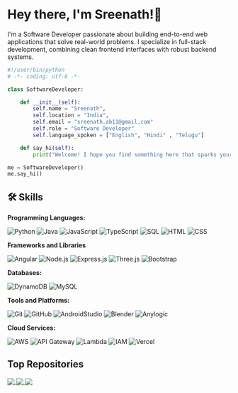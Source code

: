 # Hey there, I'm Sreenath!👋

I'm a Software Developer passionate about building end-to-end web applications that solve real-world problems. I specialize in full-stack development, combining clean frontend interfaces with robust backend systems.


```python
#!/user/bin/python
# -*- coding: utf-8 -*-

class SoftwareDeveloper:

    def __init__(self):
        self.name = "Sreenath",
        self.location = "India",
        self.email = "sreenath.ab11@gmail.com"
        self.role = "Software Developer"
        self.language_spoken = ["English", "Hindi" , "Telugu"]

    def say_hi(self):
        print("Welcome! I hope you find something here that sparks your interest.")

me = SoftwareDeveloper()
me.say_hi()
```



## 🛠 Skills

**Programming Languages:**

![Python](https://img.shields.io/badge/Code-Python-informational?style=flat&logo=python&logoColor=white&color=6aa6f8)
![Java](https://img.shields.io/badge/Code-Java-informational?style=flat&logo=openjdk&logoColor=white&color=6aa6f8)
![JavaScript](https://img.shields.io/badge/Code-JavaScript-informational?style=flat&logo=JavaScript&logoColor=white&color=6aa6f8)
![TypeScript](https://img.shields.io/badge/Code-TypeScript-informational?style=flat&logo=TypeScript&logoColor=white&color=6aa6f8)
![SQL](https://img.shields.io/badge/Code-SQL-informational?style=flat&logo=sqlite&logoColor=white&color=6aa6f8)
![HTML](https://img.shields.io/badge/Code-Html-informational?style=flat&logo=html5&logoColor=white&color=6aa6f8)
![CSS](https://img.shields.io/badge/Code-CSS-informational?style=flat&logo=css3&logoColor=white&color=6aa6f8)

**Frameworks and Libraries**

![Angular](https://img.shields.io/badge/Frontend-Angular-informational?style=flat&logo=Angular&logoColor=white&color=6aa6f8)
![Node.js](https://img.shields.io/badge/Backend-Node.js-informational?style=flat&logo=Node.js&logoColor=white&color=6aa6f8)
![Express.js](https://img.shields.io/badge/Backend-Express.js-informational?style=flat&logo=express&logoColor=white&color=6aa6f8)
![Three.js](https://img.shields.io/badge/Visualization-Three.js-informational?style=flat&logo=threedotjs&logoColor=white&color=6aa6f8)
![Bootstrap](https://img.shields.io/badge/Frontend-Bootstrap-informational?style=flat&logo=bootstrap&logoColor=white&color=6aa6f8)

**Databases:**

![DynamoDB](https://img.shields.io/badge/Database-MongoDB-informational?style=flat&logo=MongoDB&logoColor=white&color=6aa6f8)
![MySQL](https://img.shields.io/badge/Database-MySQL-informational?style=flat&logo=MySQL&logoColor=white&color=6aa6f8)

**Tools and Platforms:**

![Git](https://img.shields.io/badge/VCS-Git-informational?style=flat&logo=Git&logoColor=white&color=6aa6f8)
![GitHub](https://img.shields.io/badge/VCS-GitHub-informational?style=flat&logo=GitHub&logoColor=white&color=6aa6f8)
![AndroidStudio](https://img.shields.io/badge/IDE-AndroidStudio-informational?style=flat&logo=AndroidStudio&logoColor=white&color=6aa6f8)
![Blender](https://img.shields.io/badge/Modeling-Blender-informational?style=flat&logo=Blender&logoColor=white&color=6aa6f8)
![Anylogic](https://img.shields.io/badge/Simulation-Anylogic-informational?style=flat&logo=Anylogic&logoColor=white&color=6aa6f8)

**Cloud Services:**

![AWS](https://img.shields.io/badge/Cloud-AWS-informational?style=flat&logo=amazon-web-services&logoColor=white&color=6aa6f8)
![API Gateway](https://img.shields.io/badge/API-Gateway-informational?style=flat&logo=amazon-api-gateway&logoColor=white&color=6aa6f8)
![Lambda](https://img.shields.io/badge/Compute-AWS_Lambda-informational?style=flat&logo=aws-lambda&logoColor=white&color=6aa6f8)
![IAM](https://img.shields.io/badge/Security-IAM-informational?style=flat&logo=amazon-web-services&logoColor=white&color=6aa6f8)
![Vercel](https://img.shields.io/badge/Deployment-Vercel-informational?style=flat&logo=vercel&logoColor=white&color=6aa6f8)



## Top Repositories

<a href="https://github.com/Srichie31/ask-srichie-ai">
  <img align="center" src="https://github-readme-stats.vercel.app/api/pin/?username=srichie31&repo=ask-srichie-ai
&theme=buefy" />
</a>

<a href="https://github.com/Srichie31/megha-mitra" >
  <img align="center" src="https://github-readme-stats.vercel.app/api/pin/?username=srichie31&repo=megha-mitra
&theme=buefy" />
</a>

<a href="https://github.com/Srichie31/algosort.studio">
  <img align="center" src="https://github-readme-stats.vercel.app/api/pin/?username=Srichie31&repo=algosort.studio
&theme=buefy" />
</a>




